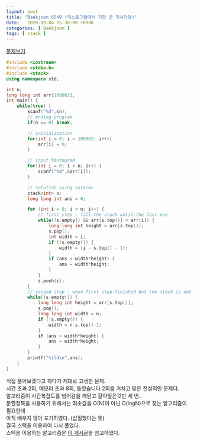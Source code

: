 ```yaml
---
layout: post
title: "Baekjoon 6549 (히스토그램에서 가장 큰 직사각형)"
date:   2020-08-04 15:30:00 +0900
categories: [ Baekjoon ]
tags: [ stack ]
---
```


[문제보기][prob]

```c++ 
#include <iostream>
#include <stdio.h>
#include <stack>
using namespace std;

int n;
long long int arr[100002];
int main() {
    while(true) {
        scanf("%d",&n);
        // ending program
        if(n == 0) break;

        // initialization
        for(int i = 0; i < 100002; i++){
            arr[i] = 0;
        }

        // input histogram
        for(int i = 0; i < n; i++) {
            scanf("%d",&arr[i]);
        }

        // solution using <stack>
        stack<int> s;
        long long int ans = 0;

        for (int i = 0; i < n; i++) {
            // first step : fill the stack until the last one
            while(!s.empty() && arr[s.top()] > arr[i]) {
                long long int height = arr[s.top()];
                s.pop();
                int width = i;
                if (!s.empty()) {
                    width = (i - s.top() - 1);
                }
                if (ans < width*height) {
                    ans = width*height;
                }
            }
            s.push(i);
        }
        // second step : when first step finished but the stack is not empty
        while(!s.empty()) {
            long long int height = arr[s.top()];
            s.pop();
            long long int width = n;
            if (!s.empty()) {
                width = n-s.top()-1;
            }
            if (ans < width*height) {
                ans = width*height;
            }
        }
        printf("%lld\n",ans);
    }
}
```

직접 풀어보겠다고 하다가 제대로 고생한 문제.  
시간 초과 2회, 메모리 초과 8회, 틀렸습니다 2회를 거치고 맞은 전설적인 문제다.   
알고리즘이 시간복잡도를 넘어감을 깨닫고 갈아엎은것만 세 번..  
분할정복을 사용하기 위해서는 최솟값을 O(N)이 아닌 O(logN)으로 찾는 알고리즘이 필요한데  
아직 배우지 않아 포기하였다. (삽질했다는 뜻)  
결국 스택을 이용하여 다시 풀었다.  
스택을 이용하는 알고리즘은 [이 게시글][view]을 참고하였다.


[prob]: https://www.acmicpc.net/problem/6549
[view]: https://www.acmicpc.net/blog/view/12